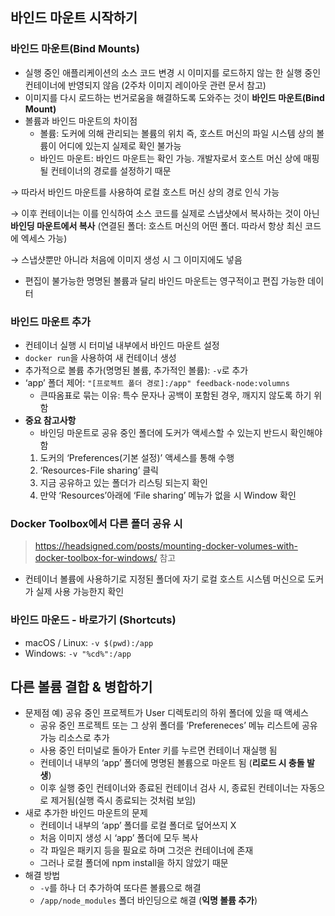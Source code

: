 ## 바인드 마운트 시작하기

### 바인드 마운트(Bind Mounts)

- 실행 중인 애플리케이션의 소스 코드 변경 시 이미지를 로드하지 않는 한 실행 중인 컨테이너에 반영되지 않음 (2주차 이미지 레이아웃 관련 문서 참고)
- 이미지를 다시 로드하는 번거로움을 해결하도록 도와주는 것이 **바인드 마운트(Bind Mount)**
- 볼륨과 바인드 마운트의 차이점
    - 볼륨: 도커에 의해 관리되는 볼륨의 위치 즉, 호스트 머신의 파일 시스템 상의 볼륨이 어디에 있는지 실제로 확인 불가능
    - 바인드 마운트: 바인드 마운트는 확인 가능. 개발자로서 호스트 머신 상에 매핑될 컨테이너의 경로를 설정하기 때문

→ 따라서 바인드 마운트를 사용하여 로컬 호스트 머신 상의 경로 인식 가능 

→ 이후 컨테이너는 이를 인식하여 소스 코드를 실제로 스냅샷에서 복사하는 것이 아닌 **바인딩 마운트에서 복사** (연결된 폴더: 호스트 머신의 어떤 폴더. 따라서 항상 최신 코드에 엑세스 가능)

→ 스냅샷뿐만 아니라 처음에 이미지 생성 시 그 이미지에도 넣음

- 편집이 불가능한 명명된 볼륨과 달리 바인드 마운트는 영구적이고 편집 가능한 데이터

### 바인드 마운트 추가

- 컨테이너 실행 시 터미널 내부에서 바인드 마운트 설정
- `docker run`을 사용하여 새 컨테이너 생성
- 추가적으로 볼륨 추가(명명된 볼륨, 추가적인 볼륨): `-v`로 추가
- ‘app’ 폴더 제어: `"[프로젝트 폴더 경로]:/app" feedback-node:volumns`
    - 큰따옴표로 묶는 이유: 특수 문자나 공백이 포함된 경우, 깨지지 않도록 하기 위함
- **중요 참고사항**
    - 바인딩 마운트로 공유 중인 폴더에 도커가 액세스할 수 있는지 반드시 확인해야 함
    1. 도커의 ‘Preferences(기본 설정)’ 액세스를 통해 수행
    2. ‘Resources-File sharing’ 클릭
    3. 지금 공유하고 있는 폴더가 리스팅 되는지 확인
    4. 만약 ‘Resources’아래에 ‘File sharing’ 메뉴가 없을 시 Window 확인

### Docker Toolbox에서 다른 폴더 공유 시

> https://headsigned.com/posts/mounting-docker-volumes-with-docker-toolbox-for-windows/ 참고
> 
- 컨테이너 볼륨에 사용하기로 지정된 폴더에 자기 로컬 호스트 시스템 머신으로 도커가 실제 사용 가능한지 확인

### 바인드 마운드 - 바로가기 (Shortcuts)

- macOS / Linux: `-v $(pwd):/app`
- Windows: `-v "%cd%":/app`

## 다른 볼륨 결합 & 병합하기

- 문제점 예) 공유 중인 프로젝트가 User 디렉토리의 하위 폴더에 있을 때 액세스
    - 공유 중인 프로젝트 또는 그 상위 폴더를 ‘Prefereneces’ 메뉴 리스트에 공유 가능 리소스로 추가
    - 사용 중인 터미널로 돌아가 Enter 키를 누르면 컨테이너 재실행 됨
    - 컨테이너 내부의 ‘app’ 폴더에 명명된 볼륨으로 마운트 됨 (**리로드 시 충돌 발생**)
    - 이후 실행 중인 컨테이너와 종료된 컨테이너 검사 시, 종료된 컨테이너는 자동으로 제거됨(실행 즉시 종료되는 것처럼 보임)
- 새로 추가한 바인드 마운트의 문제
    - 컨테이너 내부의 ‘app’ 폴더를 로컬 폴더로 덮어쓰지 X
    - 처음 이미지 생성 시 ‘app’ 폴더에 모두 복사
    - 각 파일은 패키지 등을 필요로 하며 그것은 컨테이너에 존재
    - 그러나 로컬 폴더에 npm install을 하지 않았기 때문
- 해결 방법
    - `-v`를 하나 더 추가하여 또다른 볼륨으로 해결
    - `/app/node_modules` 폴더 바인딩으로 해결 (**익명 볼륨 추가**)
